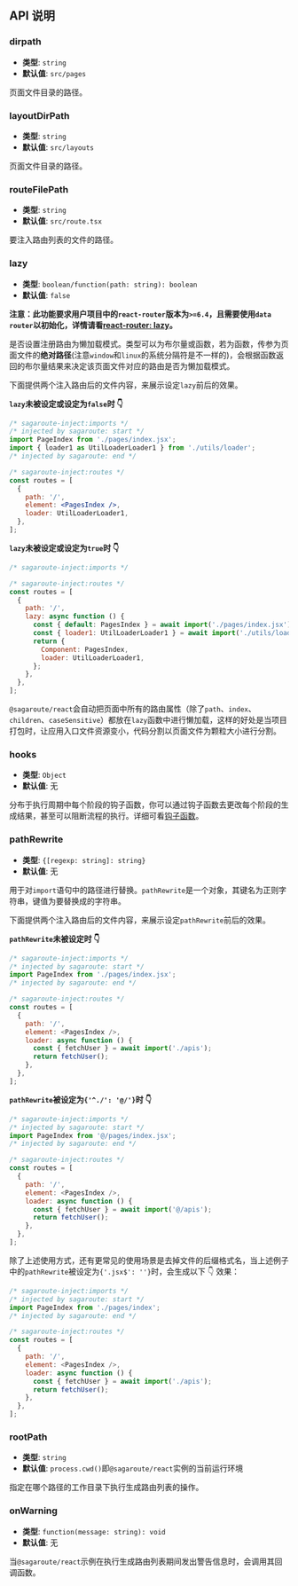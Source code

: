 ## API 说明

### dirpath

- **类型**: `string`
- **默认值**: `src/pages`

页面文件目录的路径。

### layoutDirPath

- **类型**: `string`
- **默认值**: `src/layouts`

页面文件目录的路径。

### routeFilePath

- **类型**: `string`
- **默认值**: `src/route.tsx`

要注入路由列表的文件的路径。

### lazy

- **类型**: `boolean/function(path: string): boolean`
- **默认值**: `false`

**注意：此功能要求用户项目中的`react-router`版本为`>=6.4`，且需要使用`data router`以初始化，详情请看[react-router: lazy](https://reactrouter.com/en/main/route/lazy#lazy)。**

是否设置注册路由为懒加载模式。类型可以为布尔量或函数，若为函数，传参为页面文件的**绝对路径**(注意`window`和`linux`的系统分隔符是不一样的)，会根据函数返回的布尔量结果来决定该页面文件对应的路由是否为懒加载模式。

下面提供两个注入路由后的文件内容，来展示设定`lazy`前后的效果。

**`lazy`未被设定或设定为`false`时 👇**

```jsx
/* sagaroute-inject:imports */
/* injected by sagaroute: start */
import PageIndex from './pages/index.jsx';
import { loader1 as UtilLoaderLoader1 } from './utils/loader';
/* injected by sagaroute: end */

/* sagaroute-inject:routes */
const routes = [
  {
    path: '/',
    element: <PagesIndex />,
    loader: UtilLoaderLoader1,
  },
];
```

**`lazy`未被设定或设定为`true`时 👇**

```jsx
/* sagaroute-inject:imports */

/* sagaroute-inject:routes */
const routes = [
  {
    path: '/',
    lazy: async function () {
      const { default: PagesIndex } = await import('./pages/index.jsx');
      const { loader1: UtilLoaderLoader1 } = await import('./utils/loader');
      return {
        Component: PagesIndex,
        loader: UtilLoaderLoader1,
      };
    },
  },
];
```

`@sagaroute/react`会自动把页面中所有的路由属性（除了`path`、`index`、`children`、`caseSensitive`）都放在`lazy`函数中进行懒加载，这样的好处是当项目打包时，让应用入口文件资源变小，代码分割以页面文件为颗粒大小进行分割。

### hooks

- **类型**: `Object`
- **默认值**: 无

分布于执行周期中每个阶段的钩子函数，你可以通过钩子函数去更改每个阶段的生成结果，甚至可以阻断流程的执行。详细可看[钩子函数](./Hook.md)。

### pathRewrite

- **类型**: `{[regexp: string]: string}`
- **默认值**: 无

用于对`import`语句中的路径进行替换。`pathRewrite`是一个对象，其键名为正则字符串，键值为要替换成的字符串。

下面提供两个注入路由后的文件内容，来展示设定`pathRewrite`前后的效果。

**`pathRewrite`未被设定时 👇**

```js
/* sagaroute-inject:imports */
/* injected by sagaroute: start */
import PageIndex from './pages/index.jsx';
/* injected by sagaroute: end */

/* sagaroute-inject:routes */
const routes = [
  {
    path: '/',
    element: <PagesIndex />,
    loader: async function () {
      const { fetchUser } = await import('./apis');
      return fetchUser();
    },
  },
];
```

**`pathRewrite`被设定为`{'^./': '@/'}`时 👇**

```js
/* sagaroute-inject:imports */
/* injected by sagaroute: start */
import PageIndex from '@/pages/index.jsx';
/* injected by sagaroute: end */

/* sagaroute-inject:routes */
const routes = [
  {
    path: '/',
    element: <PagesIndex />,
    loader: async function () {
      const { fetchUser } = await import('@/apis');
      return fetchUser();
    },
  },
];
```

除了上述使用方式，还有更常见的使用场景是去掉文件的后缀格式名，当上述例子中的`pathRewrite`被设定为`{'.jsx$': ''}`时，会生成以下 👇 效果：

```js
/* sagaroute-inject:imports */
/* injected by sagaroute: start */
import PageIndex from './pages/index';
/* injected by sagaroute: end */

/* sagaroute-inject:routes */
const routes = [
  {
    path: '/',
    element: <PagesIndex />,
    loader: async function () {
      const { fetchUser } = await import('./apis');
      return fetchUser();
    },
  },
];
```

### rootPath

- **类型**: `string`
- **默认值**: `process.cwd()`即`@sagaroute/react`实例的当前运行环境

指定在哪个路径的工作目录下执行生成路由列表的操作。

### onWarning

- **类型**: `function(message: string): void`
- **默认值**: 无

当`@sagaroute/react`示例在执行生成路由列表期间发出警告信息时，会调用其回调函数。

